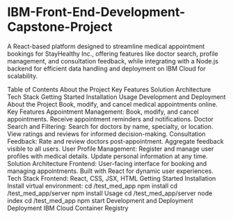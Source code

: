# IBM-Front-End-Development-Capstone-Project


A React-based platform designed to streamline medical appointment bookings for StayHealthy Inc., offering features like doctor search, profile management, and consultation feedback, while integrating with a Node.js backend for efficient data handling and deployment on IBM Cloud for scalability.

Table of Contents
About the Project
Key Features
Solution Architecture
Tech Stack
Getting Started
Installation
Usage
Development and Deployment
About the Project
Book, modify, and cancel medical appointments online.
Key Features
Appointment Management:
Book, modify, and cancel appointments.
Receive appointment reminders and notifications.
Doctor Search and Filtering:
Search for doctors by name, specialty, or location.
View ratings and reviews for informed decision-making.
Consultation Feedback:
Rate and review doctors post-appointment.
Aggregate feedback visible to all users.
User Profile Management:
Register and manage user profiles with medical details.
Update personal information at any time.
Solution Architecture
Frontend:
User-facing interface for booking and managing appointments.
Built with React for dynamic user experiences.
Tech Stack
Frontend: React, CSS, JSX, HTML
Getting Started
Installation
Install virtual environment:
cd /test_med_app
npm install
cd /test_med_app/server
npm install
Usage
cd /test_med_app/server
node index
cd /test_med_app
npm start
Development and Deployment
Deployment
IBM Cloud Container Registry
